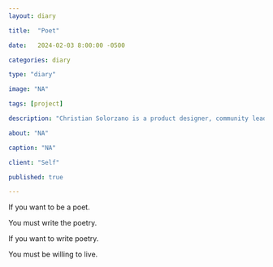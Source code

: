 ```yaml
---
layout: diary

title:  "Poet"

date:   2024-02-03 8:00:00 -0500

categories: diary

type: "diary"

image: "NA"

tags: [project]

description: "Christian Solorzano is a product designer, community leader, educator, and podcast host."

about: "NA"

caption: "NA"

client: "Self"

published: true

---
```


If you want to be a poet.

You must write the poetry.

If you want to write poetry.

You must be willing to live.

